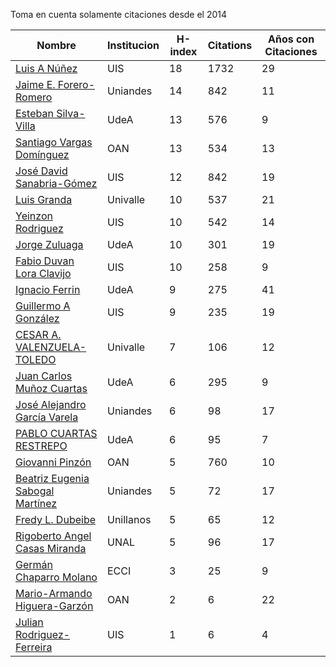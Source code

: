 Toma en cuenta solamente citaciones desde el 2014

Nombre | Institucion | H-index | Citations | Años con Citaciones | 
------ | ---------- | -------- | ---------- | ----------|
[Luis A Núñez](https://scholar.google.com/citations?user=2Q5_QxkAAAAJ&hl=en) | UIS | 18 | 1732 | 29 |
[Jaime E. Forero-Romero](https://scholar.google.com/citations?user=TLTK6WgAAAAJ) | Uniandes | 14 | 842 | 11 |
[Esteban Silva-Villa](https://scholar.google.com/citations?user=S8-YLHaAJLMC&hl=en) | UdeA | 13 | 576 | 9 | 
[Santiago Vargas Domínguez](https://scholar.google.com/citations?hl=en&user=9DDaTaAAAAAJ) | OAN | 13 | 534 | 13 |
[José David Sanabria-Gómez](https://scholar.google.com/citations?user=Tclray4AAAAJ&hl=en) | UIS | 12 | 842 | 19 |
[Luis Granda](https://scholar.google.com/citations?user=FGfHWuwAAAAJ&hl=en) | Univalle | 10 | 537 | 21 | 
[Yeinzon Rodriguez](https://scholar.google.com/citations?user=5gEif2UAAAAJ&hl=en) | UIS | 10 | 542 | 14 |
[Jorge Zuluaga](https://scholar.google.com/citations?user=qpGVqNwAAAAJ&hl=en&oi=ao) | UdeA | 10 | 301 | 19 |
[Fabio Duvan Lora Clavijo](https://scholar.google.com/citations?hl=en&user=bV-me9AAAAAJ&view_op=list_works)| UIS | 10 | 258 | 9 |
[Ignacio Ferrin](https://scholar.google.com/citations?user=bGBCFskAAAAJ&hl=en) | UdeA | 9 |275 | 41 |
[Guillermo A González](https://scholar.google.com/citations?user=pvM7yGcAAAAJ&hl=en) | UIS | 9 | 235 | 19 |
[CESAR A. VALENZUELA-TOLEDO](https://scholar.google.com/citations?user=J89OrSkAAAAJ&hl=en)| Univalle | 7| 106| 12 |
[Juan Carlos Muñoz Cuartas](https://scholar.google.com/citations?user=tQkmHH8AAAAJ&hl=en) | UdeA | 6 | 295 | 9 |
[José Alejandro García Varela](https://scholar.google.com/citations?user=iA0H5dgAAAAJ&hl=en) | Uniandes | 6 | 98 | 17 |
[PABLO CUARTAS RESTREPO](https://scholar.google.com/citations?user=c4zrU20AAAAJ&hl=en) | UdeA | 6| 95 | 7 |
[Giovanni Pinzón](https://scholar.google.com/citations?user=F25UKOkAAAAJ&hl=en)| OAN | 5 | 760 | 10 |
[Beatriz Eugenia Sabogal Martínez](https://scholar.google.com/citations?user=T-0RjQYAAAAJ&hl=en) | Uniandes | 5 | 72 | 17 |
[Fredy L. Dubeibe](https://scholar.google.com/citations?user=BgO_bU8AAAAJ&hl=en) | Unillanos | 5 | 65 | 12 |
[Rigoberto Angel Casas Miranda](https://scholar.google.com/citations?user=i9vdtq0AAAAJ&hl=en) | UNAL | 5 | 96 | 17 |
[Germán Chaparro Molano](https://scholar.google.com/citations?user=FHzXPgoAAAAJ&hl=en) | ECCI | 3 | 25 | 9 |
[Mario-Armando Higuera-Garzón](https://scholar.google.com/citations?user=goHAHhMAAAAJ&hl=en) | OAN | 2 | 6 | 22 |
[Julian Rodriguez-Ferreira](https://scholar.google.com/citations?user=gy2sAsIAAAAJ&hl=en&oi=ao) | UIS | 1 | 6 | 4 |

